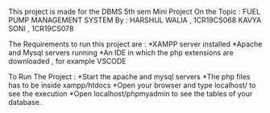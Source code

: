 This project is made for the DBMS 5th sem Mini Project On the Topic : FUEL PUMP MANAGEMENT SYSTEM
By : 
    HARSHUL WALIA , 1CR19CS068 
    KAVYA SONI , 1CR19CS078

The Requirements to run this project are :
    *XAMPP server installed
    *Apache and Mysql servers running
    *An IDE in which the php extensions are downloaded , for example VSCODE

To Run The Project : 
    *Start the apache and mysql servers
    *The php files has to be inside xampp/htdocs 
    *Open your browser and type localhost/<foldername> to see the execution
    *Open localhost/phpmyadmin to see the tables of your database.
